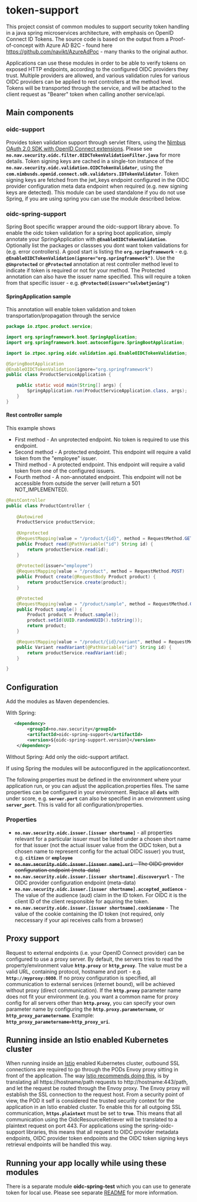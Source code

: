 # token-support
This project consist of common modules to support security token handling in a java spring microservices architecture, with emphasis on OpenID Connect ID Tokens. The source code is based on the output from a Proof-of-concept with Azure AD B2C - found here https://github.com/navikt/AzureAdPoc - many thanks to the original author.

Applications can use these modules in order to be able to verify tokens on exposed HTTP endpoints, according to the configured OIDC providers they trust. Multiple providers are allowed, and various validation rules for various OIDC providers can be applied to rest controllers at the method level. Tokens will be transported through the service, and will be attached to the client request as "Bearer" token when calling another service/api. 

## Main components

### oidc-support

Provides token validation support through servlet filters, using the [Nimbus OAuth 2.0 SDK with OpenID Connect extensions](https://connect2id.com/products/nimbus-oauth-openid-connect-sdk). Please see **`no.nav.security.oidc.filter.OIDCTokenValidationFilter.java`** for more details. Token signing keys are cached in a single-ton instance of the **`no.nav.security.oidc.validation.OIDCTokenValidator`**, using the  **`com.nimbusds.openid.connect.sdk.validators.IDTokenValidator`**. Token signing keys are fetched from the jwt_keys endpoint configured in the OIDC provider configuration meta data endpoint when required (e.g. new signing keys are detected). This module can be used standalone if you do not use Spring, if you are using spring you can use the module described below.

### oidc-spring-support

Spring Boot specific wrapper around the oidc-support library above. To enable the oidc token validation for a spring boot application, simply annotate your SpringApplication with **`@EnableOIDCTokenValidation`**. Optionally list the packages or classses you dont want token validations for (e.g. error controllers). A good start is listing the **`org.springframework`** - e.g. **`@EnableOIDCTokenValidation(ignore="org.springframework")`**. Use the **`@Unprotected`** or **`@Protected`** annotation at rest controller method level to indicate if token is required or not for your method. The Protected annotation can also have the issuer name specified. This will require a token from that specific issuer - e.g. **`@Protected(issuer="selvbetjening")`**

#### SpringApplication sample

This annotation will enable token validation and token transportation/propagation through the service

```java
package io.ztpoc.product.service;

import org.springframework.boot.SpringApplication;
import org.springframework.boot.autoconfigure.SpringBootApplication;

import io.ztpoc.spring.oidc.validation.api.EnableOIDCTokenValidation;

@SpringBootApplication
@EnableOIDCTokenValidation(ignore="org.springframework")
public class ProductServiceApplication {

	public static void main(String[] args) {
		SpringApplication.run(ProductServiceApplication.class, args);
	}
}

```

#### Rest controller sample

This example shows

- First method - An unprotected endpoint. No token is required to use this endpoint.
- Second method - A protected endpoint. This endpoint will require a valid token from the "employee" issuer. 
- Third method - A protected endpoint. This endpoint will require a valid token from one of the configured issuers.
- Fourth method - A non-annotated endpoint. This endpoint will not be accessible from outside the server (will return a 501 NOT_IMPLEMENTED). 

```java
@RestController
public class ProductController {
	
	@Autowired
	ProductService productService;
	
	@Unprotected
	@RequestMapping(value = "/product/{id}", method = RequestMethod.GET)
	public Product read(@PathVariable("id") String id) {
		return productService.read(id);
	}
	
	@Protected(issuer="employee")
	@RequestMapping(value = "/product", method = RequestMethod.POST)
	public Product create(@RequestBody Product product) {		
		return productService.create(product);
	}

	@Protected
	@RequestMapping(value = "/product/sample", method = RequestMethod.GET)
	public Product sample() {
		Product product = Product.sample();
		product.setId(UUID.randomUUID().toString());
		return product;
	}

	@RequestMapping(value = "/product/{id}/variant", method = RequestMethod.GET)
	public Variant readVariant(@PathVariable("id") String id) {
		return productService.readVariant(id);
	}

}
```



## Configuration

Add the modules as Maven dependencies.

With Spring:

```xml
   <dependency>     
        <groupId>no.nav.security</groupId>
        <artifactId>oidc-spring-support</artifactId>
        <version>${oidc-spring-support.version}</version>
    </dependency>
```
Without Spring: Add only the oidc-support artifact.

If using Spring the modules will be autoconfigured in the applicationcontext.

The following properties must be defined in the environment where your application run, or you can adjust the application.properties files. The same properties can be configured in your environment. Replace all **`dots`** with under score, e.g. **`server.port`** can also be specified in an environment using **`server_port`**. This is valid for all configuration/properties. 

### Properties

- **`no.nav.security.oidc.issuer.[issuer shortname]`** - all properties relevant for a particular issuer must be listed under a chosen short name for that issuer (not the actual issuer value from the OIDC token, but a chosen name to represent config for the actual OIDC issuer) you trust, e.g. **`citizen`** or **`employee`** 
- ~~**`no.nav.security.oidc.issuer.[issuer name].uri`** - The OIDC provider configuration endpoint (meta-data)~~
- **`no.nav.security.oidc.issuer.[issuer shortname].discoveryurl`** - The OIDC provider configuration endpoint (meta-data)
- **`no.nav.security.oidc.issuer.[issuer shortname].accepted_audience`** - The value of the audience (aud) claim in the ID token. For OIDC it is the client ID of the client responsible for aquiring the token.
- **`no.nav.security.oidc.issuer.[issuer shortname].cookiename`** - The value of the cookie containing the ID token (not required, only neccessary if your api receives calls from a browser)

## Proxy support

Request to external endpoints (i.e. your OpenID Connect provider) can be configured to use a proxy server. By default, the servers tries to read the property/environment value **`http.proxy`** or **`http_proxy`**. The value must be a valid URL, containing protocol, hostname and port - e.g. **`http://myproxy:8080`**. If no proxy configuration is specified, all communication to external services (internet bound), will be achieved without proxy (direct communication). If the **`http.proxy`** parameter name does not fit your environment (e.g. you want a common name for proxy config for all servers other than **`http.proxy`**, you can specify your own parameter name by configuring the **`http.proxy.parametername`**, or **`http_proxy_parametername`**. Example: **`http_proxy_parametername=http_proxy_uri`**. 

## Running inside an Istio enabled Kubernetes cluster

When running inside an [Istio](https://istio.io) enabled Kubernetes cluster, outbound SSL connections are required to go through the PODs Envoy proxy sitting in front of the application. The way [Istio recommends doing this](https://istio.io/docs/tasks/traffic-management/egress.html), is by translating all https://hostname/path requests to http://hostname:443/path, and let the request be routed through the Envoy proxy. The Envoy proxy will establish the SSL connection to the request host. From a security point of view, the POD it self is considered the trusted security context for the application in an Istio enabled cluster. To enable this for all outgoing SSL communication,  **`https.plaintext`** must be set to **`true`**. This means that all communication using the OidcResourceRetriever will be translated to a plaintext request on port 443. For applications using the spring-oidc-support libraries, this means that all request to OIDC provider metadata endpoints, OIDC provider token endpoints and the OIDC token signing keys retrieval endpoints will be handled this way. 

## Running your app locally while using these modules

There is a separate module **oidc-spring-test** which you can use to generate token for local use. Please see separate [README](https://github.com/navikt/token-support/tree/master/oidc-spring-test) for more information.
